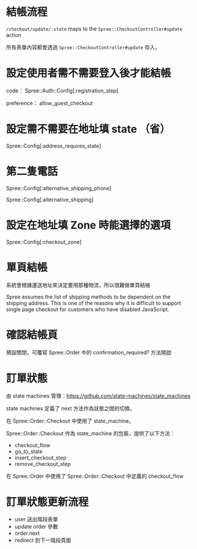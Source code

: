 # 結帳流程

`/checkout/update/:state` maps to the `Spree::CheckoutController#update` action

所有表單內容都會透過 `Spree::CheckoutController#update` 存入。

# 設定使用者需不需要登入後才能結帳

code：
Spree::Auth::Config[:registration_step]

preference：
allow_guest_checkout


# 設定需不需要在地址填 state （省）
Spree::Config[:address_requires_state]

# 第二隻電話
Spree::Config[:alternative_shipping_phone]

Spree::Config[:alternative_shipping]

# 設定在地址填 Zone 時能選擇的選項
Spree::Config[:checkout_zone]

# 單頁結帳
系統會根據運送地址來決定要用那種物流，所以很難做單頁結帳

Spree assumes the list of shipping methods to be dependent on the shipping address. This is one of the reasons why it is difficult to support single page checkout for customers who have disabled JavaScript.

# 確認結帳頁

預設關閉，可覆寫 Spree::Order 中的 confirmation_required? 方法開啟


# 訂單狀態
由 state machines 管理：https://github.com/state-machines/state_machines

state machines 定義了 next 方法作為狀態之間的切換。

在 Spree::Order::Checkout 中使用了 state_machine。

Spree::Order::Checkout 作為 state_machine 的包裝，提供了以下方法：
- checkout_flow
- go_to_state
- insert_checkout_step
- remove_checkout_step

在 Spree::Order 中使用了 Spree::Order::Checkout 中定義的 checkout_flow

# 訂單狀態更新流程
- user 送出階段表單
- update order 參數
- order.next
- redirect 到下一階段頁面